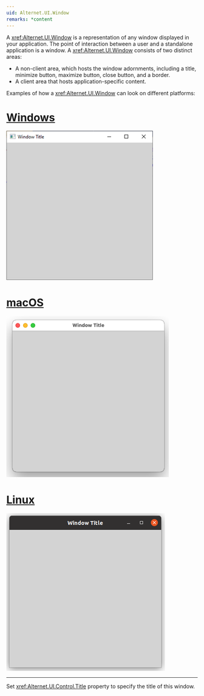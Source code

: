 ```yaml
---
uid: Alternet.UI.Window
remarks: *content
---
```

A <xref:Alternet.UI.Window> is a representation of any window displayed in your application.
The point of interaction between a user and a standalone application is a window. A <xref:Alternet.UI.Window> consists 
of two distinct areas:
- A non-client area, which hosts the window adornments, including a title, minimize button, maximize button, close button, 
and a border.
- A client area that hosts application-specific content.

Examples of how a <xref:Alternet.UI.Window> can look on different platforms:

# [Windows](#tab/screenshot-windows)
![Window on Windows](images/window-windows.png)
# [macOS](#tab/screenshot-macos)
![Window on macOS](images/window-macos.png)
# [Linux](#tab/screenshot-linux)
![Window on Linux](images/window-linux.png)
***

Set <xref:Alternet.UI.Control.Title> property to specify the title of this window.